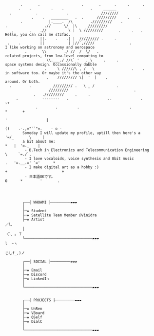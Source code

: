            .       .                   .       .      .     .      .
          .    .         .    .            .     ______
      .           .             .               ////////
                .    .   ________   .  .      /////////     .    .
           .            |.____.  /\        ./////////    .
    .                 .//      \/  |\     /////////
       .       .    .//          \ |  \ /////////       .     .   .             Hello, you can call me stzfao.   
                    ||.    .    .| |  ///////// .     .                                                              
     .    .         ||           | |//`,/////                .                  I like working on astronomy and aerospace
             .       \\        ./ //  /  \/   .                                 related projects, from low-level computing to 
                       \\.___./ //\` '   ,_\     .     .                        space systems design. Occassionally dabble
          .           .     \ //////\ , /   \                 .    .            in software too. Or maybe it's the other way
                       .    ///////// \|  '  |    .                             around. Or both.
      .        .          ///////// .   \ _ /          .
                        /////////                              .
                 .   ./////////     .     .                                         
         .           --------   .                  ..             .                               ~+
                  .        .         .                       .                                             *       +
                                                                                                     '                  |
                                                                                                 ()    .-.,="``"=.    - o -
            Someday I will update my profile, uptill then here's a                                     '=/_       \     |
            a bit about me:                                                                         *   |  '=._    |
             - B.Tech in Electronics and Telecommunication Engineering                                   \     `=./`,        '
             - I love vocaloids, voice synthesis and 8bit music                                       .   '=.__.=' `='      *
             - I make digital art as a hobby :)                                              +                         +
             - 日本語OKです。                                                                       O      *        '       .




            ┌──┤ WHOAMI ├─────────▰▰▰
            │
            ├─◈ Student
            ├─◈ Satellite Team Member @Vinidra
            ├─◈ Artist                                                                    ／l、        
            │                                                                           （ﾟ､ ｡ ７ 
            └───────────────────────────────▰▰▰                                        l  ~ヽ   
                                                                                          じしf_,)ノ

            ┌──┤ SOCIAL ├─────────▰▰▰
            │
            ├─◈ Email
            ├─◈ Discord
            ├─◈ LinkedIn
            │
            └───────────────────────────────▰▰▰


            ┌──┤ PROJECTS ├─────────▰▰▰
            │
            ├─◈ UnRen
            ├─◈ VBoard
            ├─◈ QSelf            
            ├─◈ DialC
            │
            └───────────────────────────────▰▰▰
            
            
